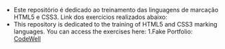 * Este repositório é dedicado ao treinamento das linguagens de marcação HTML5 e CSS3. Link dos exercícios realizados abaixo: 
* This repository is dedicated to the training of HTML5 and CSS3 marking languages. You can access the exercises here:
  1.Fake Portfolio: [CodeWell](https://www.codewell.cc/challenges/web-developer-portfolio--617d4897a383e41090a3e46f) 
